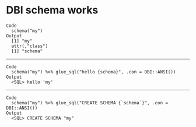 # DBI schema works

    Code
      schema("my")
    Output
      [1] "my"
      attr(,"class")
      [1] "schema"

---

    Code
      schema("my") %>% glue_sql("hello {schema}", .con = DBI::ANSI())
    Output
      <SQL> hello 'my'

---

    Code
      schema("my") %>% glue_sql("CREATE SCHEMA {`schema`}", .con = DBI::ANSI())
    Output
      <SQL> CREATE SCHEMA "my"


